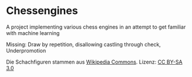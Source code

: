 # Chessengines
A project implementing various chess engines in an attempt to get familiar with machine learning

Missing: Draw by repetition, disallowing castling through check, Underpromotion


Die Schachfiguren stammen aus [Wikipedia Commons](https://commons.wikimedia.org/wiki/Category:SVG_chess_pieces).
Lizenz: [CC BY-SA 3.0](https://creativecommons.org/licenses/by-sa/3.0/)